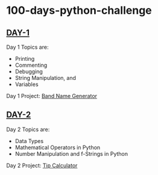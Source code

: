 # 100-days-python-challenge

## [DAY-1](./day-1/)

Day 1 Topics are:

- Printing
- Commenting
- Debugging
- String Manipulation, and
- Variables

Day 1 Project: [Band Name Generator](./day-1/project/)

## [DAY-2](./day-2/)

Day 2 Topics are:

- Data Types
- Mathematical Operators in Python
- Number Manipulation and f-Strings in Python

Day 2 Project: [Tip Calculator](./day-2/project/)



